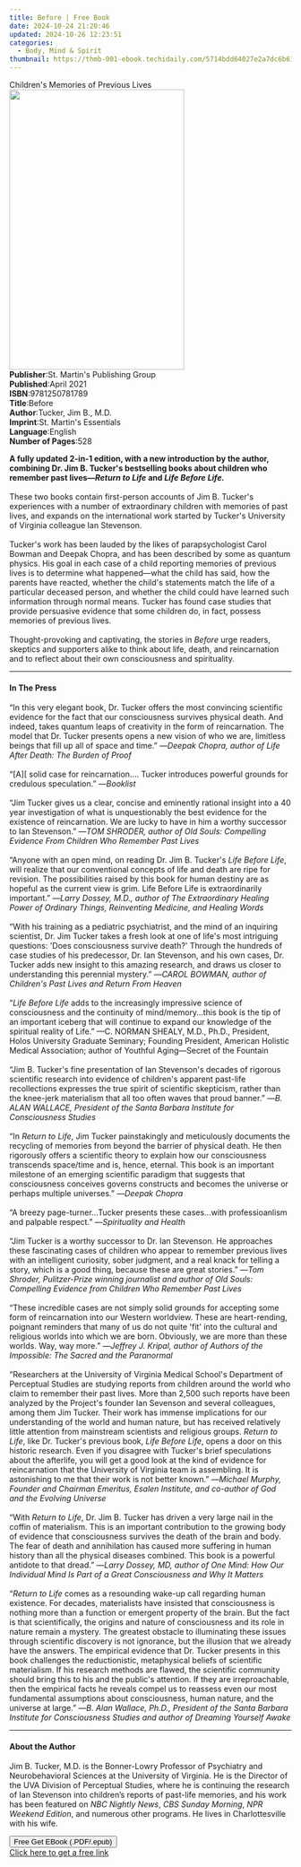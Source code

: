 ```yaml
---
title: Before | Free Book
date: 2024-10-24 21:20:46
updated: 2024-10-26 12:23:51
categories:
  - Body, Mind & Spirit
thumbnail: https://thmb-001-ebook.techidaily.com/5714bdd64027e2a7dc6b6158ea108639c984788db7cdf61692dea382ef2f9fa5.jpg
---
```

<main id="book-container">
  <div class="flex flex-col">
    <div class="book-brief flex-1 py-6 px-4 sm:p-6 md:py-10 md:px-8">
      <!-- brief-->
      <div class="book-brief-main">Children's Memories of Previous Lives</div>
    </div>
    <div
      class="book-meta-info flex-1 grid gap-4 col-start-1 col-end-3 row-start-1 sm:mb-6 sm:grid-cols-4 lg:gap-6 lg:col-start-2 lg:row-end-6 lg:row-span-6 lg:mb-0"
    >
      <div
        class="book-meta-info-left place-content-center mt-4 p-4 text-sm leading-6 col-start-2 col-span-2 dark:text-slate-400"
      >
        <img
          class="w-full h-500 object-cover rounded-lg sm:h-255 sm:col-span-2 lg:col-span-full"
          src="https://img-001-ebook.techidaily.com/137bebfc116a0cdbeb5213d6a6af5e8147227a099a2d0b2787310f1e27b8faea.jpg"
          alt=""
          width="312"
          height="500"
        />
      </div>
      <div
        class="book-meta-info-right mt-2 col-start-1 row-start-2 col-span-3 self-center"
      >
        <!-- meta data  -->
        <div class="flex flex-col px-4 md:px-8">
          <div class="flex-1">
            <strong>Publisher</strong>:<span class="px-2"
              >St. Martin&#39;s Publishing Group</span
            >
          </div>
          <div class="flex-1">
            <strong>Published</strong>:<span class="px-2">April 2021</span>
          </div>
          <div class="flex-1">
            <strong>ISBN</strong>:<span class="px-2">9781250781789</span>
          </div>
          <div class="flex-1">
            <strong>Title</strong>:<span class="px-2">Before</span>
          </div>
          <div class="flex-1">
            <strong>Author</strong>:<span class="px-2"
              >Tucker, Jim B., M.D.</span
            >
          </div>
          <div class="flex-1">
            <strong>Imprint</strong>:<span class="px-2"
              >St. Martin&#39;s Essentials</span
            >
          </div>
          <div class="flex-1">
            <strong>Language</strong>:<span class="px-2">English</span>
          </div>
          <div class="flex-1">
            <strong>Number of Pages</strong>:<span class="px-2">528</span>
          </div>
        </div>
      </div>
    </div>
    <div class="book-description flex-1 py-6 px-4 sm:p-6 md:py-10 md:px-8">
      <div class="book-description-main">
        <div accordion-content="" id="description">
          <p>
            <b
              >A fully updated 2-in-1 edition, with a new introduction by the
              author, combining Dr. Jim B. Tucker's bestselling books about
              children who remember past lives—<i>Return to Life</i> and
              <i>Life Before Life.</i></b
            ><br /><br />
            These two books contain first-person accounts of Jim B. Tucker's
            experiences with a number of extraordinary children with memories of
            past lives, and expands on the international work started by
            Tucker's University of Virginia colleague Ian Stevenson.<br /><br />
            Tucker's work has been lauded by the likes of parapsychologist Carol
            Bowman and Deepak Chopra, and has been described by some as quantum
            physics. His goal in each case of a child reporting memories of
            previous lives is to determine what happened—what the child has
            said, how the parents have reacted, whether the child's statements
            match the life of a particular deceased person, and whether the
            child could have learned such information through normal means.
            Tucker has found case studies that provide persuasive evidence that
            some children do, in fact, possess memories of previous lives.<br /><br />
            Thought-provoking and captivating, the stories in <i>Before</i> urge
            readers, skeptics and supporters alike to think about life, death,
            and reincarnation and to reflect about their own consciousness and
            spirituality.
          </p>
        </div>
        <div class="accordion-fader"></div>
      </div>
    </div>
    <div class="book-excerpts flex-1 py-6 px-4 sm:p-6 md:py-10 md:px-8">
      <!-- excerpts-->
      <div class="book-excerpts-main">
        <hr />
        <h4 class="placeholder placeholder-heading">
          <span>In The Press</span>
        </h4>
        <p></p>
        <p>
          “In this very elegant book, Dr. Tucker offers the most convincing
          scientific evidence for the fact that our consciousness survives
          physical death. And indeed, takes quantum leaps of creativity in the
          form of reincarnation. The model that Dr. Tucker presents opens a new
          vision of who we are, limitless beings that fill up all of space and
          time.” —<i
            >Deepak Chopra, author of Life After Death: The Burden of Proof</i
          ><br /><br />“[A][ solid case for reincarnation…. Tucker introduces
          powerful grounds for credulous speculation.” —<i>Booklist</i
          ><br /><br />“Jim Tucker gives us a clear, concise and eminently
          rational insight into a 40 year investigation of what is
          unquestionably the best evidence for the existence of reincarnation.
          We are lucky to have in him a worthy successor to Ian Stevenson.” —<i
            >TOM SHRODER, author of Old Souls: Compelling Evidence From Children
            Who Remember Past Lives</i
          ><br /><br />“Anyone with an open mind, on reading Dr. Jim B.
          Tucker's<i> Life Before Life</i>, will realize that our conventional
          concepts of life and death are ripe for revision. The possibilities
          raised by this book for human destiny are as hopeful as the current
          view is grim. Life Before Life is extraordinarily important.” —<i
            >Larry Dossey, M.D., author of The Extraordinary Healing Power of
            Ordinary Things, Reinventing Medicine, and Healing Words</i
          ><br /><br />“With his training as a pediatric psychiatrist, and the
          mind of an inquiring scientist, Dr. Jim Tucker takes a fresh look at
          one of life's most intriguing questions: 'Does consciousness survive
          death?' Through the hundreds of case studies of his predecessor, Dr.
          Ian Stevenson, and his own cases, Dr. Tucker adds new insight to this
          amazing research, and draws us closer to understanding this perennial
          mystery.” —<i
            >CAROL BOWMAN, author of Children's Past Lives and Return From
            Heaven</i
          ><br /><br />“<i>Life Before Life</i> adds to the increasingly
          impressive science of consciousness and the continuity of
          mind/memory…this book is the tip of an important iceberg that will
          continue to expand our knowledge of the spiritual reality of Life.”
          —C. NORMAN SHEALY, M.D., Ph.D., President, Holos University Graduate
          Seminary; Founding President, American Holistic Medical Association;
          author of Youthful Aging—Secret of the Fountain<br /><br />“Jim B.
          Tucker's fine presentation of Ian Stevenson's decades of rigorous
          scientific research into evidence of children's apparent past-life
          recollections expresses the true spirit of scientific skepticism,
          rather than the knee-jerk materialism that all too often waves that
          proud banner.” —<i
            >B. ALAN WALLACE, President of the Santa Barbara Institute for
            Consciousness Studies<br /><br
          /></i>
          “In <i>Return to Life</i>, Jim Tucker painstakingly and meticulously
          documents the recycling of memories from beyond the barrier of
          physical death. He then rigorously offers a scientific theory to
          explain how our consciousness transcends space/time and is, hence,
          eternal. This book is an important milestone of an emerging scientific
          paradigm that suggests that consciousness conceives governs constructs
          and becomes the universe or perhaps multiple universes.” —<i
            >Deepak Chopra</i
          ><br /><br />“A breezy page-turner...Tucker presents these
          cases...with professioanlism and palpable respect.” —<i
            >Spirituality and Health</i
          ><br /><br />“Jim Tucker is a worthy successor to Dr. Ian Stevenson.
          He approaches these fascinating cases of children who appear to
          remember previous lives with an intelligent curiosity, sober judgment,
          and a real knack for telling a story, which is a good thing, because
          these are great stories.” —<i
            >Tom Shroder, Pulitzer-Prize winning journalist and author of Old
            Souls: Compelling Evidence from Children Who Remember Past Lives</i
          ><br /><br />“These incredible cases are not simply solid grounds for
          accepting some form of reincarnation into our Western worldview. These
          are heart-rending, poignant reminders that many of us do not quite
          'fit' into the cultural and religious worlds into which we are born.
          Obviously, we are more than these worlds. Way, way more.” —<i
            >Jeffrey J. Kripal, author of Authors of the Impossible: The Sacred
            and the Paranormal</i
          ><br /><br />“Researchers at the University of Virginia Medical
          School's Department of Perceptual Studies are studying reports from
          children around the world who claim to remember their past lives. More
          than 2,500 such reports have been analyzed by the Project's founder
          Ian Sevenson and several colleagues, among them Jim Tucker. Their work
          has immense implications for our understanding of the world and human
          nature, but has received relatively little attention from mainstream
          scientists and religious groups. <i>Return to Life</i>, like Dr.
          Tucker's previous book, <i>Life Before Life</i>, opens a door on this
          historic research. Even if you disagree with Tucker's brief
          speculations about the afterlife, you will get a good look at the kind
          of evidence for reincarnation that the University of Virginia team is
          assembling. It is astonishing to me that their work is not better
          known.” —<i
            >Michael Murphy, Founder and Chairman Emeritus, Esalen Institute,
            and co-author of God and the Evolving Universe</i
          ><br /><br />“With <i>Return to Life</i>, Dr. Jim B. Tucker has driven
          a very large nail in the coffin of materialism. This is an important
          contribution to the growing body of evidence that consciousness
          survives the death of the brain and body. The fear of death and
          annihilation has caused more suffering in human history than all the
          physical diseases combined. This book is a powerful antidote to that
          dread.” —<i
            >Larry Dossey, MD, author of One Mind: How Our Individual Mind Is
            Part of a Great Consciousness and Why It Matters</i
          ><br /><br />“<i>Return to Life </i>comes as a resounding wake-up call
          regarding human existence. For decades, materialists have insisted
          that consciousness is nothing more than a function or emergent
          property of the brain. But the fact is that scientifically, the
          origins and nature of consciousness and its role in nature remain a
          mystery. The greatest obstacle to illuminating these issues through
          scientific discovery is not ignorance, but the illusion that we
          already have the answers. The empirical evidence that Dr. Tucker
          presents in this book challenges the reductionistic, metaphysical
          beliefs of scientific materialism. If his research methods are flawed,
          the scientific community should bring this to his and the public's
          attention. If they are irreproachable, then the empirical facts he
          reveals compel us to reassess even our most fundamental assumptions
          about consciousness, human nature, and the universe at large.” —<i
            >B. Alan Wallace, Ph.D., President of the Santa Barbara Institute
            for Consciousness Studies and author of Dreaming Yourself Awake</i
          >
        </p>
        <p></p>
      </div>
    </div>
    <div class="book-about-author flex-1 py-6 px-4 sm:p-6 md:py-10 md:px-8">
      <!-- about author-->
      <div class="book-main-author-main">
        <hr />
        <h4 class="placeholder placeholder-heading">
          <span>About the Author</span>
        </h4>
        <p>
          Jim B. Tucker, M.D. is the Bonner-Lowry Professor of Psychiatry and
          Neurobehavioral Sciences at the University of Virginia. He is the
          Director of the UVA Division of Perceptual Studies, where he is
          continuing the research of Ian Stevenson into children’s reports of
          past-life memories, and his work has been featured on
          <i>NBC Nightly News</i>, <i>CBS Sunday Morning</i>,
          <i>NPR Weekend Edition</i>, and numerous other programs. He lives in
          Charlottesville with his wife.
        </p>
      </div>
    </div>
    <div class="book-free-get flex-1 py-6 px-4 sm:p-6 md:py-10 md:px-8">
      <button
        id="btn-free-get"
        class="bg-blue-500 hover:bg-blue-700 text-white font-bold py-2 px-4 rounded"
      >
        Free Get EBook (.PDF/.epub)
      </button>
      <div id="countdown-display" class="px-2 text-lg mt-2"></div>
      <a
        id="free-link"
        class="hidden bg-blue-500 hover:bg-blue-700 text-white font-bold py-2 px-4 rounded"
        href="https://www.ebooks.com/en-us/book/210028092/before/tucker-jim-b-m-d/"
        target="_blank"
        >Click here to get a free link</a
      >
    </div>
    <script>
      let countdownTime = 0;
      let countdownInterval = null;
      document
        .getElementById('btn-free-get')
        .addEventListener('click', startCountdown);
      function startCountdown() {
        countdownTime = new Date().getTime() + 60000 * 3;
        countdownInterval = setInterval(updateCountdown, 1000);
        document.getElementById('btn-free-get').disabled = true;
        document
          .getElementById('btn-free-get')
          .classList.add('bg-gray-500', 'cursor-not-allowed');
      }
      function updateCountdown() {
        let currentTime = new Date().getTime();
        let timeLeft = countdownTime - currentTime;
        let secondsLeft = Math.floor(timeLeft / 1000);
        document.getElementById('countdown-display').innerHTML =
          `Remaining time: ${secondsLeft} seconds.`;
        if (secondsLeft <= 0) {
          clearInterval(countdownInterval);
          document.getElementById('btn-free-get').classList.add('hidden');
          document.getElementById('free-link').classList.remove('hidden');
          document.getElementById('countdown-display').innerHTML = '';
        }
      }
    </script>
  </div>
</main>
